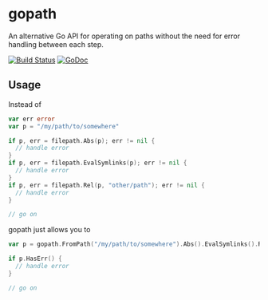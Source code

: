 # gopath
An alternative Go API for operating on paths without the need for error handling between each step.

[![Build Status](https://travis-ci.org/fxnn/gopath.svg?branch=master)](https://travis-ci.org/fxnn/gopath)
[![GoDoc](https://godoc.org/github.com/fxnn/gopath?status.svg)](https://godoc.org/github.com/fxnn/gopath)

## Usage

Instead of

```go
var err error
var p = "/my/path/to/somewhere"

if p, err = filepath.Abs(p); err != nil {
  // handle error
}
if p, err = filepath.EvalSymlinks(p); err != nil {
  // handle error
}
if p, err = filepath.Rel(p, "other/path"); err != nil {
  // handle error
}

// go on
```

gopath just allows you to

```go
var p = gopath.FromPath("/my/path/to/somewhere").Abs().EvalSymlinks().Rel("other/path")

if p.HasErr() {
  // handle error
}

// go on
```
